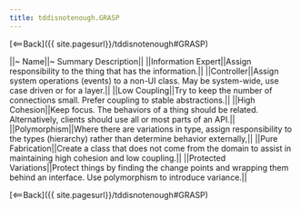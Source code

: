 ```yaml
---
title: tddisnotenough.GRASP
---
```

[<==Back]({{ site.pagesurl}}/tddisnotenough#GRASP)

||~ Name||~ Summary Description||
||Information Expert||Assign responsibility to the thing that has the information.||
||Controller||Assign system operations (events) to a non-UI class. May be system-wide, use case driven or for a layer.||
||Low Coupling||Try to keep the number of connections small. Prefer coupling to stable abstractions.||
||High Cohesion||Keep focus. The behaviors of a thing should be related. Alternatively, clients should use all or most parts of an API.||
||Polymorphism||Where there are variations in type, assign responsibility to the types (hierarchy) rather than determine behavior externally,||
||Pure Fabrication||Create a class that does not come from the domain to assist in maintaining high cohesion and low coupling.||
||Protected Variations||Protect things by finding the change points and wrapping them behind an interface. Use polymorphism to introduce variance.||

[<==Back]({{ site.pagesurl}}/tddisnotenough#GRASP)
